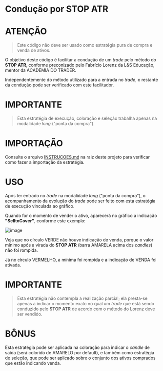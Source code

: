 # Condução por STOP ATR

# ATENÇÃO
> Este código não deve ser usado como estratégia pura de compra e venda de ativos.

O objetivo deste código é facilitar a condução de um *trade* pelo método do **STOP ATR**, conforme preconizado pelo Fabrício Lorenz da L&S Educação, mentor da ACADEMIA DO TRADER.

Independentemente do método utilizado para a entrada no *trade*, o restante da condução pode ser verificado com este facilitador.

# IMPORTANTE
> Esta estratégia de execução, coloração e seleção trabalha apenas na modalidade *long* ("ponta da compra").

# IMPORTAÇÃO
Consulte o arquivo [INSTRUCOES.md](https://github.com/Zamana/nelogica/blob/2c2781093988e4eb594d61d0dd43e12ed96fa931/INSTRUCOES.md) na raiz deste projeto para verificar como fazer a importação da estratégia.

# USO
Após ter entrado no *trade* na modalidade *long* ("ponta da compra"), o acompanhamento da evolução do *trade* pode ser feito com esta estratégia de execução vinculada ao gráfico.

Quando for o momento de vender o ativo, aparecerá no gráfico a indicação **"SelltoCover"**, conforme este exemplo:

![image](https://user-images.githubusercontent.com/6900313/114630397-df450c00-9c90-11eb-86b6-7a326f387a1f.png)

Veja que no círculo VERDE não houve indicação de venda, porque o valor mínimo após a virada do **STOP ATR** (barra AMARELA acima dos *candles*) não foi rompida.

Já no círculo VERMELHO, a mínima foi rompida e a indicação de VENDA foi ativada.

# IMPORTANTE
> Esta estratégia não contempla a realização parcial; ela presta-se apenas a indicar o momento exato no qual um *trade* que está sendo conduzido pelo **STOP ATR** de acordo com o método do Lorenz deve ser vendido.
 
# BÔNUS
Esta estratégia pode ser aplicada na coloração para indicar o *candle* de saída (será colorido de AMARELO por default), e também como estratégia de seleção, que pode ser aplicado sobre o conjunto dos ativos comprados que estão indicando venda.
